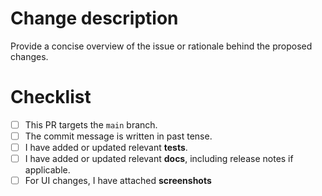 # Change description
Provide a concise overview of the issue or rationale behind the proposed changes.

# Checklist
- [ ] This PR targets the `main` branch. <!-- Backports will be evaluated and done by mergers, when necessary. -->
- [ ] The commit message is written in past tense.
- [ ] I have added or updated relevant **tests**.
- [ ] I have added or updated relevant **docs**, including release notes if applicable.
- [ ] For UI changes, I have attached **screenshots**